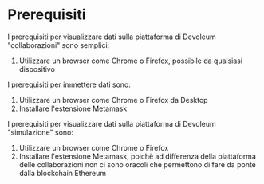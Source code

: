 # Prerequisiti

I prerequisiti per visualizzare dati sulla piattaforma di Devoleum "collaborazioni" sono semplici:

1. Utilizzare un browser come Chrome o Firefox, possibile da qualsiasi dispositivo

I prerequisiti per immettere dati sono:

1. Utilizzare un browser come Chrome o Firefox da Desktop
2. Installare l'estensione Metamask

I prerequisiti per visualizzare dati sulla piattaforma di Devoleum "simulazione" sono:

1. Utilizzare un browser come Chrome o Firefox
2. Installare l'estensione Metamask, poichè ad differenza della piattaforma delle collaborazioni non ci sono oracoli che permettono di fare da ponte dalla blockchain Ethereum 